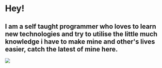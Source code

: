 # Hey!

## I am a self taught programmer who loves to learn new technologies and try to utilise the little much knowledge i have to make mine and other's lives easier, catch the latest of mine here. 

<img src="https://github-readme-stats.vercel.app/api?username=1tsak&&show_icons=true&title_color=ffffff&icon_color=bb2acf&text_color=daf7dc&bg_color=151515">
